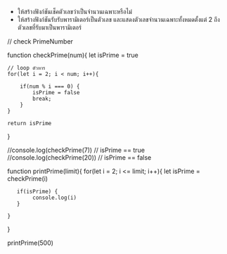 - ให้สร้างฟังก์ชันเช็คตัวเลขว่าเป็นจำนวนเฉพาะหรือไม่
- ให้สร้างฟังก์ชันรับรับพารามิเตอร์เป็นตัวเลข และแสดงตัวเลขจำนวนเฉพาะทั้งหมดตั้งแต่ 2 ถึงตัวเลขที่รับมาเป็นพารามิเตอร์

// check PrimeNumber

function checkPrime(num){
    let isPrime = true

    // loop ตัวหาร
    for(let i = 2; i < num; i++){

        if(num % i === 0) {
            isPrime = false
            break;
        }
    }

    return isPrime
}

//console.log(checkPrime(7)) // isPrime == true
//console.log(checkPrime(20)) // isPrime == false


function printPrime(limit){
    for(let i  = 2; i <= limit; i++){
       let isPrime =  checkPrime(i)

       if(isPrime) {
            console.log(i)
       }

    }
}

printPrime(500)